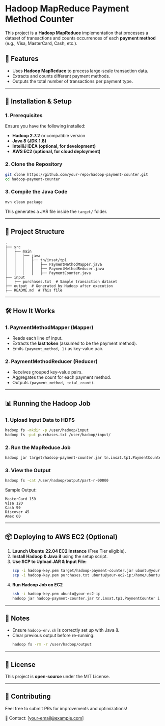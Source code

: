 # Hadoop MapReduce Payment Method Counter

This project is a **Hadoop MapReduce** implementation that processes a dataset of transactions and counts occurrences of each **payment method** (e.g., Visa, MasterCard, Cash, etc.).

## 📌 Features
- Uses **Hadoop MapReduce** to process large-scale transaction data.
- Extracts and counts different payment methods.
- Outputs the total number of transactions per payment type.

---

## 🚀 Installation & Setup
### **1. Prerequisites**
Ensure you have the following installed:
- **Hadoop 2.7.2** or compatible version
- **Java 8 (JDK 1.8)**
- **IntelliJ IDEA (optional, for development)**
- **AWS EC2 (optional, for cloud deployment)**

### **2. Clone the Repository**
```sh
git clone https://github.com/your-repo/hadoop-payment-counter.git
cd hadoop-payment-counter
```

### **3. Compile the Java Code**
```sh
mvn clean package
```
This generates a JAR file inside the `target/` folder.

---

## 📂 Project Structure
```
.
├── src
│   ├── main
│   │   ├── java
│   │   │   ├── tn/insat/tp1
│   │   │   │   ├── PaymentMethodMapper.java
│   │   │   │   ├── PaymentMethodReducer.java
│   │   │   │   ├── PaymentCounter.java
├── input
│   ├── purchases.txt  # Sample transaction dataset
├── output  # Generated by Hadoop after execution
├── README.md  # This file
```

---

## 🛠 How It Works
### **1. PaymentMethodMapper (Mapper)**
- Reads each line of input.
- Extracts the **last token** (assumed to be the payment method).
- Emits `(payment_method, 1)` as key-value pair.

### **2. PaymentMethodReducer (Reducer)**
- Receives grouped key-value pairs.
- Aggregates the count for each payment method.
- Outputs `(payment_method, total_count)`.

---

## 📊 Running the Hadoop Job
### **1. Upload Input Data to HDFS**
```sh
hadoop fs -mkdir -p /user/hadoop/input
hadoop fs -put purchases.txt /user/hadoop/input/
```

### **2. Run the MapReduce Job**
```sh
hadoop jar target/hadoop-payment-counter.jar tn.insat.tp1.PaymentCounter /user/hadoop/input /user/hadoop/output
```

### **3. View the Output**
```sh
hadoop fs -cat /user/hadoop/output/part-r-00000
```
Sample Output:
```
MasterCard 150
Visa 120
Cash 90
Discover 45
Amex 60
```

---

## 📦 Deploying to AWS EC2 (Optional)
1. **Launch Ubuntu 22.04 EC2 Instance** (Free Tier eligible).
2. **Install Hadoop & Java 8** using the setup script.
3. **Use SCP to Upload JAR & Input File:**
   ```sh
   scp -i hadoop-key.pem target/hadoop-payment-counter.jar ubuntu@your-ec2-ip:/home/ubuntu/
   scp -i hadoop-key.pem purchases.txt ubuntu@your-ec2-ip:/home/ubuntu/
   ```
4. **Run Hadoop Job on EC2**
   ```sh
   ssh -i hadoop-key.pem ubuntu@your-ec2-ip
   hadoop jar hadoop-payment-counter.jar tn.insat.tp1.PaymentCounter input output
   ```

---

## 📝 Notes
- Ensure `hadoop-env.sh` is correctly set up with Java 8.
- Clear previous output before re-running:
  ```sh
  hadoop fs -rm -r /user/hadoop/output
  ```

---

## 📜 License
This project is **open-source** under the MIT License.

---

## 🤝 Contributing
Feel free to submit PRs for improvements and optimizations!

📧 Contact: [your-email@example.com]

